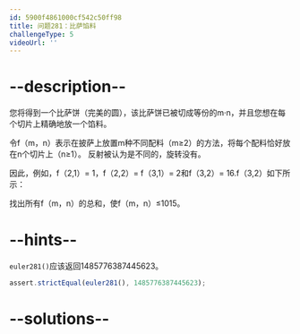 ```yaml
---
id: 5900f4861000cf542c50ff98
title: 问题281：比萨馅料
challengeType: 5
videoUrl: ''
---
```


# --description--

您将得到一个比萨饼（完美的圆），该比萨饼已被切成等份的m·n，并且您想在每个切片上精确地放一个馅料。

令f（m，n）表示在披萨上放置m种不同配料（m≥2）的方法，将每个配料恰好放在n个切片上（n≥1）。 反射被认为是不同的，旋转没有。

因此，例如，f（2,1）= 1，f（2,2）= f（3,1）= 2和f（3,2）= 16.f（3,2）如下所示：

找出所有f（m，n）的总和，使f（m，n）≤1015。

# --hints--

`euler281()`应该返回1485776387445623。

```js
assert.strictEqual(euler281(), 1485776387445623);
```

# --solutions--

